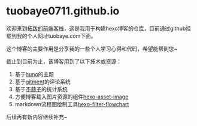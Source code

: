 
# tuobaye0711.github.io

欢迎来到[拓跋的前端客栈](http://tuobaye.com)，这是我用于构建hexo博客的仓库，目前通过github挂载到我的个人网址tuobaye.com下面。

这个博客的主要作用是分享我的一些个人学习心得和代码，希望能帮到您~

截止到目前为止，该博客用到了以下技术或资源：

1. 基于[huno](https://github.com/letiantian/huno)的主题
2. 基于[gitment](https://github.com/imsun/gitment)的评论系统
3. 基于[不蒜子](http://busuanzi.ibruce.info/)的统计系统
4. 方便博客载入图片资源的组件[hexo-asset-image](https://github.com/CodeFalling/hexo-asset-image)
5. markdown流程图绘制工具[hexo-filter-flowchart](https://github.com/bubkoo/hexo-filter-flowchart)

后续再有新内容继续补充~

